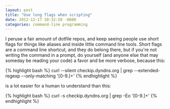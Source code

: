 ```yaml
---
layout: post
title: "Use long flags when scripting"
date: 2012-12-17 10:32:59 -0600
categories: command-line programming
---
```


I peruse a fair amount of dotfile repos, and keep seeing people use short flags for things like aliases and inside little command line tools. Short flags are a command line shortcut, and they do belong there, but if you're not writing the command in a prompt, do yourself (and anyone else that may someday be reading your code) a favor and be more verbose, because this:

{% highlight bash %}
curl --silent checkip.dyndns.org | grep --extended-regexp --only-matching '[0-9\.]+'
{% endhighlight %}

is a lot easier for a human to understand than this:

{% highlight bash %}
curl -s checkip.dyndns.org | grep -Eo '[0-9\.]+'
{% endhighlight %}
